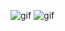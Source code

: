 ![gif](https://media2.giphy.com/media/13HgwGsXF0aiGY/200w.webp?cid=ecf05e47f2df421f03465f0922e768e6ec22856870bcc3e0&rid=200w.webp)
![gif](https://i.imgur.com/mo1W0Fw.gif)
